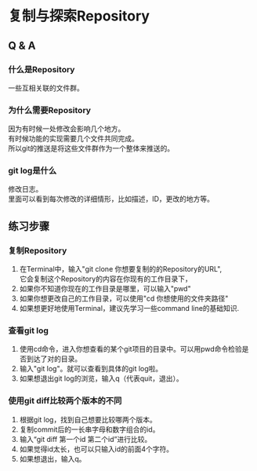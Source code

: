 # 复制与探索Repository

## Q & A
### 什么是Repository
一些互相关联的文件群。

### 为什么需要Repository
因为有时候一处修改会影响几个地方。  
有时候功能的实现需要几个文件共同完成。  
所以git的推送是将这些文件群作为一个整体来推送的。

### git log是什么
修改日志。  
里面可以看到每次修改的详细情形，比如描述，ID，更改的地方等。

## 练习步骤
### 复制Repository
1. 在Terminal中，输入"git clone 你想要复制的的Repository的URL",  
它会复制这个Repository的内容在你现有的工作目录下，  
2. 如果你不知道你现在的工作目录是哪里，可以输入"pwd"
3. 如果你想更改自己的工作目录，可以使用"cd 你想使用的文件夹路径" 
4. 如果想更好地使用Terminal，建议先学习一些command line的基础知识.

### 查看git log
1. 使用cd命令，进入你想查看的某个git项目的目录中。可以用pwd命令检验是否到达了对的目录。
2. 输入"git log"。就可以查看到具体的git log啦。
3. 如果想退出git log的浏览，输入q（代表quit，退出）。

### 使用git diff比较两个版本的不同
1. 根据git log，找到自己想要比较哪两个版本。
2. 复制commit后的一长串字母和数字组合的id。
3. 输入“git diff 第一个id 第二个id”进行比较。
4. 如果觉得id太长，也可以只输入id的前面4个字符。
5. 如果想退出，输入q。